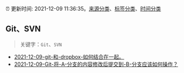 :alarm_clock: 更新时间: 2021-12-09 11:36:35。[来源分类](../README.md)、[标签分类](../TAGS.md)、[时间分类](../TIMELINE.md)

## Git、SVN


> 关键字：`Git`、`SVN`



- [2021-12-09-git-和-dropbox-如何结合在一起。](https://www.v2ex.com/t/821186) 
- [2021-12-09-Git-将-A-分支的内容修改后提交到-B-分支应该如何操作？](https://www.v2ex.com/t/821164) 